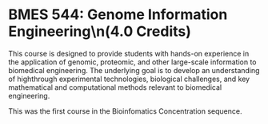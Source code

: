 # BMES 544: Genome Information Engineering\n(4.0 Credits)

This course is designed to provide students with hands-on experience in the application of genomic, proteomic, and other large-scale information to biomedical engineering. The underlying goal is to develop an understanding of highthrough experimental technologies, biological challenges, and key mathematical and computational methods relevant to biomedical engineering.

This was the first course in the Bioinfomatics Concentration sequence.
